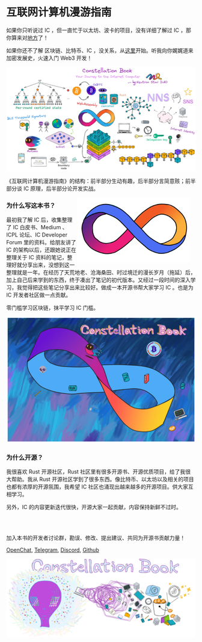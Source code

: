 # 互联网计算机漫游指南

如果你只听说过 IC ，但一直忙于以太坊、波卡的项目，没有详细了解过 IC ，那你算来对[地方](1.了解IC/1.了解IC.md)了！

如果你还不了解 区块链、比特币、IC ，没关系，从[这里](0.去中心化之旅/造梦家的冒险之旅.md)开始。听我向你娓娓道来加密发展史，火速入门 Web3 开发！

<img src="assets/README/0.jpg">

《互联网计算机漫游指南》的结构：前半部分生动有趣，后半部分言简意赅；前半部分谈 IC 原理，后半部分论开发实战。

<img src="assets/README/logo.png" width="300px" style="float: right; margin-right: 15px;">


### 为什么写这本书？

最初我了解 IC 后，收集整理了 IC 白皮书、Medium 、ICPL 论坛、IC Developer Forum 里的资料。给朋友讲了 IC 的架构以后，还跟她说正在整理关于 IC 资料的笔记，整理好就分享出来，没想到这一整理就是一年。在经历了天荒地老、沧海桑田、时过境迁的漫长岁月（拖延）后，加上自己后来学到的东西，终于凑出了笔记的初代版本。又经过一段时间的深入学习，我觉得把这些笔记分享出来比较好。做成一本开源书帮大家学习 IC 。也是为 IC 开发者社区做一点贡献。

零门槛学习区块链，抹平学习 IC 门槛。

<img src="assets/README/1.jpg">


### 为什么开源？

我很喜欢 Rust 开源社区，Rust 社区里有很多开源书、开源优质项目，给了我很大帮助。我从 Rust 开源社区学到了很多东西。像比特币、以太坊以及相关的项目也都有浓厚的开源氛围，我希望 IC 社区也涌现出越来越多的开源项目。供大家互相学习。

另外，IC 的内容更新迭代很快，开源大家一起贡献，内容保持新鲜不过时。

<br>

<br>

加入本书的开发者讨论群，勘误、修改、提出建议、共同为开源书贡献力量！

[OpenChat](https://oc.app/4jwox-pyaaa-aaaar-amjbq-cai/?ref=3bmc2-5aaaa-aaaaf-agfiq-cai&code=1ab38ffae620366f), [Telegram](https://t.me/neutronstardaoic), [Discord](https://discord.gg/5Y8QPHvR), [Github](https://github.com/NeutronStarDAO/ConstellationBook-Chinese) 

<img src="assets/README/2.jpg">


